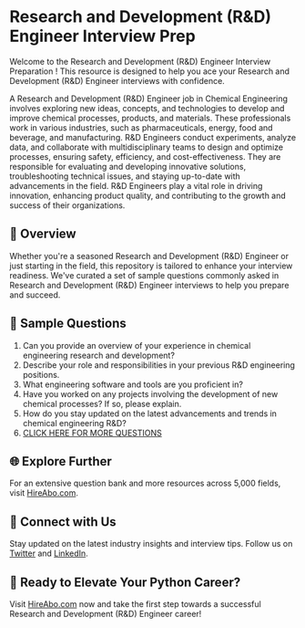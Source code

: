 # Research and Development (R&D) Engineer Interview Prep

Welcome to the Research and Development (R&D) Engineer Interview Preparation ! This resource is designed to help you ace your Research and Development (R&D) Engineer interviews with confidence.

A Research and Development (R&D) Engineer job in Chemical Engineering involves exploring new ideas, concepts, and technologies to develop and improve chemical processes, products, and materials. These professionals work in various industries, such as pharmaceuticals, energy, food and beverage, and manufacturing. R&D Engineers conduct experiments, analyze data, and collaborate with multidisciplinary teams to design and optimize processes, ensuring safety, efficiency, and cost-effectiveness. They are responsible for evaluating and developing innovative solutions, troubleshooting technical issues, and staying up-to-date with advancements in the field. R&D Engineers play a vital role in driving innovation, enhancing product quality, and contributing to the growth and success of their organizations.

## 🚀 Overview

Whether you're a seasoned Research and Development (R&D) Engineer or just starting in the field, this repository is tailored to enhance your interview readiness. We've curated a set of sample questions commonly asked in Research and Development (R&D) Engineer interviews to help you prepare and succeed.

## 📝 Sample Questions

1. Can you provide an overview of your experience in chemical engineering research and development?
2. Describe your role and responsibilities in your previous R&D engineering positions.
3. What engineering software and tools are you proficient in?
4. Have you worked on any projects involving the development of new chemical processes? If so, please explain.
5. How do you stay updated on the latest advancements and trends in chemical engineering R&D?
6. [CLICK HERE FOR MORE QUESTIONS](https://hireabo.com/job/3_4_5/Research%20and%20Development%20RD%20Engineer)

## 🌐 Explore Further

For an extensive question bank and more resources across 5,000 fields, visit [HireAbo.com](https://www.hireabo.com).

## 📱 Connect with Us

Stay updated on the latest industry insights and interview tips. Follow us on [Twitter](https://twitter.com/hireabo) and [LinkedIn](https://www.linkedin.com/in/hire-abo-3609972a8/).

## 🚀 Ready to Elevate Your Python Career?

Visit [HireAbo.com](https://www.hireabo.com) now and take the first step towards a successful Research and Development (R&D) Engineer career!